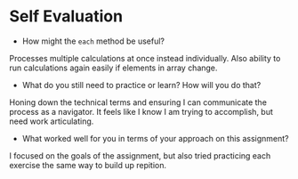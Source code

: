 # Self Evaluation

- How might the `each` method be useful? 

Processes multiple calculations at once instead individually. Also ability to run calculations again easily if elements in array change.

- What do you still need to practice or learn? How will you do that? 

Honing down the technical terms and ensuring I can communicate the process as a navigator. It feels like I know I am trying to accomplish, but need work articulating.

- What worked well for you in terms of your approach on this
assignment? 

I focused on the goals of the assignment, but also tried practicing each exercise the same way to build up repition. 